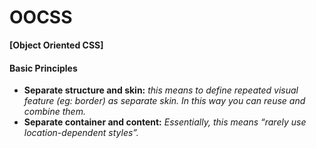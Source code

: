 #  OOCSS
**[Object Oriented CSS]**

#### Basic Principles
- **Separate structure and skin:** _this means to define repeated visual feature (eg: border) as separate skin. In this way you can reuse and combine them._
- **Separate container and content:** _Essentially, this means “rarely use location-dependent styles”._
